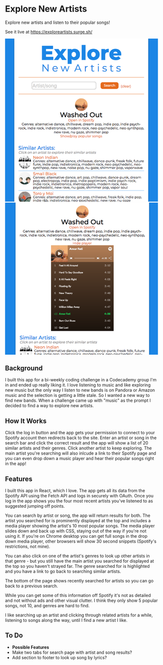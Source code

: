 # Explore New Artists
Explore new artists and listen to their popular songs! 

See it live at https://exploreartists.surge.sh/

![](./public/exploreartists00.png)
![](./public/exploreartists1.png)

## Background
I built this app for a bi-weekly coding challenge in a Codecademy group I'm in and ended up really liking it. I love listening to music and like exploring new music but the only way I listen to new bands is on Pandora or Amazon music and the selection is getting a little stale. So I wanted a new way to find new bands. When a challenge came up with "music" as the prompt I decided to find a way to explore new artists.

## How It Works
Click the log in button and the app gets your permission to connect to your Spotify account then redirects back to the site. Enter an artist or song in the search bar and click the correct result and the app will show a list of 20 similar artists and their genres. Click another artist to keep exploring. The main artist you're searching will also inlcude a link to their Spotify page and you can even drop down a music player and hear their popular songs right in the app!

## Features
I built this app in React, which I love. The app gets all its data from the Spotify API using the Fetch API and logs in securely with OAuth. Once you log in the app shows you the four most recent artists you've listened to as suggested jumping off points. 

You can search by artist or song, the app will return results for both. The artist you searched for is prominently displayed at the top and includes a media player showing the artist's 10 most popular songs. The media player slides down and back up with CSS, staying out of the way if you're not using it. If you're on Chrome desktop you can get full songs in the drop down media player, other browsers will show 30 second snippets (Spotify's restrictions, not mine).

You can also click on one of the artist's genres to look up other artists in that genre - but you still have the main artist you searched for displayed at the top so you haven't strayed far. The genre searched for is highlighted and you have a link to go back to searching similar artists.

The bottom of the page shows recently searched for artists so you can go back to a previous search.

While you can get some of this information off Spotify it's not as detailed and not without ads and other visual clutter. I think they only show 5 popular songs, not 10, and genres are hard to find.

I like searching up an artist and clicking through related artists for a while, listening to songs along the way, until I find a new artist I like. 

## To Do
* **Possible Features**
* Make two tabs for search page with artist and song results?
* Add section to footer to look up song by lyrics?